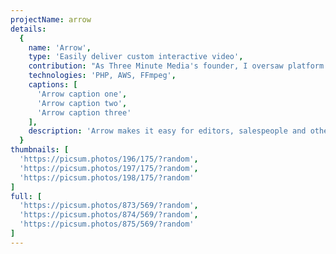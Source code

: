 ```yaml
---
projectName: arrow
details:
  {
    name: 'Arrow',
    type: 'Easily deliver custom interactive video',
    contribution: "As Three Minute Media's founder, I oversaw platform development, managing our project lead and prioritizing features.",
    technologies: 'PHP, AWS, FFmpeg',
    captions: [
      'Arrow caption one',
      'Arrow caption two',
      'Arrow caption three'
    ],
    description: 'Arrow makes it easy for editors, salespeople and others to customize both content and interactive features on a one-to-one basis without help from a service provider.'
  }
thumbnails: [
  'https://picsum.photos/196/175/?random',
  'https://picsum.photos/197/175/?random',
  'https://picsum.photos/198/175/?random'
]
full: [
  'https://picsum.photos/873/569/?random',
  'https://picsum.photos/874/569/?random',
  'https://picsum.photos/875/569/?random'
]
---
```

